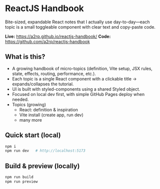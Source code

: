 # ReactJS Handbook

Bite-sized, expandable React notes that I actually use day-to-day—each topic is a small toggleable component with clear text and copy-paste code.

**Live:** https://a2rp.github.io/reactjs-handbook/
**Code:** https://github.com/a2rp/reactjs-handbook

## What is this?

-   A growing handbook of micro-topics (definition, Vite setup, JSX rules, state, effects, routing, performance, etc.).
-   Each topic is a single React component with a clickable title → expands/collapses the tutorial.
-   UI is built with styled-components using a shared Styled object.
-   Focused on local dev first, with simple GitHub Pages deploy when needed.
-   Topics (growing)
    -   React: definition & inspiration
    -   Vite install (create app, run dev)
    -   many more

## Quick start (local)

```bash
npm i
npm run dev   # http://localhost:5173
```

## Build & preview (locally)

```bash
npm run build
npm run preview
```
